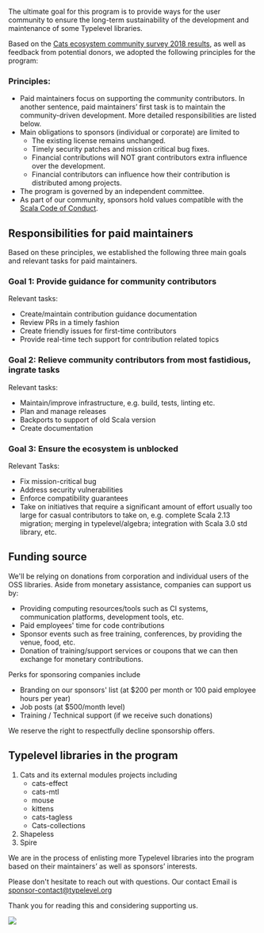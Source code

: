 The ultimate goal for this program is to provide ways for the user community to ensure 
the long-term sustainability of the development and maintenance of some Typelevel libraries.

Based on the [Cats ecosystem community survey 2018 results](https://typelevel.org/blog/2019/01/30/cats-ecosystem-community-survey-results.html), as well as feedback from potential donors, we adopted the following principles for the program:

### Principles:

* Paid maintainers focus on supporting the community contributors. In another sentence, 
paid maintainers’ first task is to maintain the community-driven development. 
More detailed responsibilities are listed below.
* Main obligations to sponsors (individual or corporate) are limited to  
  - The existing license remains unchanged. 
  - Timely security patches and mission critical bug fixes. 
  - Financial contributions will NOT grant contributors extra influence over the development.
  - Financial contributors can influence how their contribution is distributed among projects. 
* The program is governed by an independent committee. 
* As part of our community, sponsors hold values compatible with the [Scala Code of Conduct](https://www.scala-lang.org/conduct/).

## Responsibilities for paid maintainers 
Based on these principles, we established the following three main goals and relevant tasks for paid maintainers. 

### Goal 1: Provide guidance for community contributors

Relevant tasks:  

* Create/maintain contribution guidance documentation
* Review PRs in a timely fashion
* Create friendly issues for first-time contributors
* Provide real-time tech support for contribution related topics

### Goal 2: Relieve community contributors from most fastidious, ingrate tasks

Relevant tasks:  

* Maintain/improve infrastructure, e.g. build, tests, linting etc. 
* Plan and manage releases
* Backports to support of old Scala version
* Create documentation

### Goal 3: Ensure the ecosystem is unblocked

Relevant Tasks: 

* Fix mission-critical bug 
* Address security vulnerabilities
* Enforce compatibility guarantees
* Take on initiatives that require a significant amount of effort usually too large for casual contributors to 
take on, e.g. complete Scala 2.13 migration; merging in typelevel/algebra; integration with Scala 3.0 std library, etc.

## Funding source

We'll be relying on donations from corporation and individual users of the OSS libraries. Aside from monetary assistance, companies can support us by:

* Providing computing resources/tools such as CI systems, communication platforms, development tools, etc.
* Paid employees' time for code contributions
* Sponsor events such as free training, conferences, by providing the venue, food, etc.
* Donation of training/support services or coupons that we can then exchange for monetary contributions.  

Perks for sponsoring companies include

* Branding on our sponsors' list (at $200 per month or 100 paid employee hours per year)
* Job posts (at $500/month level)
* Training / Technical support (if we receive such donations)

We reserve the right to respectfully decline sponsorship offers. 


## Typelevel libraries in the program


1. Cats and its external modules projects including
   * cats-effect
   * cats-mtl
   * mouse
   * kittens
   * cats-tagless
   * Cats-collections
2. Shapeless
3. Spire

We are in the process of enlisting more Typelevel libraries into the program based on their maintainers’ as well as sponsors’ interests.

Please don't hesitate to reach out with questions. Our contact Email is sponsor-contact@typelevel.org 

Thank you for reading this and considering supporting us.

<a href="https://donorbox.org/typelevel-sustainability-program-2019?default_interval=m" target="_blank"><img src="https://d1iczxrky3cnb2.cloudfront.net/button-medium-red.png" /></a>
